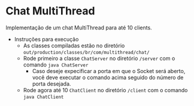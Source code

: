 Chat MultiThread
=======

Implementação de um chat MultiThread para até 10 clients.

* Instruções para execução
    * As classes compiladas estão no diretório `out/production/classes/br/com/multithread/chat/`
    * Rode primeiro a classe `ChatServer` no diretório `/server` com o comando `java ChatServer`
        * Caso deseje expecificar a porta em que o Socket será aberto, você deve executar o comando acima seguido do número de porta desejada.
    * Rode agora até 10 `ChatClient` no diretório `/client` com o comando `java ChatClient`

